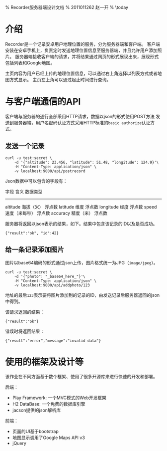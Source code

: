 % Recorder服务器端设计文档
% 2011011262 赵一开
% \today

# 介绍

Recorder是一个记录安卓用户地理位置的服务，分为服务器端和客户端。
客户端安装在安卓手机上，负责定时发送地理位置信息至服务器端，并且允许用户添加照片。
服务器端接收客户端的请求，并将结果通过网页的形式展现出来，展现形式包括列表和Google地图。

主页内容为用户已经上传的地理位置信息，可以通过右上角选择以列表方式或者地图方式显示。
主页左上角可以通过起止时间进行查询。

# 与客户端通信的API

客户端与服务器的通行全部采用HTTP请求，数据以json的形式使用POST方法
发送到服务器端，用户名密码认证方式采用HTTP标准的`basic authorize`认证方式。

## 发送一个记录

    curl -u test:secret \
        -d '{"altitude": 23.456, "latitude": 51.48, "longitude": 124.9}'\
        -H "Content-Type: application/json" \
        -v localhost:9000/api/postrecord

Json数据中可以包含的字段有：

  字段          含义           数据类型
----------- --------------- -----------------
 altitude     海拔（米）      浮点数
 latitude     维度            浮点数
 longitude   经度            浮点数
 speed       速度（米每秒）   浮点数
 accuracy    精度（米）       浮点数


服务器将返回以json表示的结果，如下。结果中包含该记录的ID以及是否成功。

    {"result":"ok", "id":42}


## 给一条记录添加图片

图片以base64编码的形式通过json上传，图片格式统一为JPG（`image/jpeg`）。

    curl -u test:secret \
        -d '{"photo": "_base64_here_"}'\
        -H "Content-Type: application/json" \
        -v localhost:9000/api/addphoto/123

地址的最后`123`表示要将图片添加到的记录的ID，由发送记录后服务器返回的json中得到。

该请求返回的结果：

    {"result":"ok"}

错误时将返回结果：

    {"result":"error","message":"invalid data"}


# 使用的框架及设计等

该作业在不同方面基于数个框架、使用了很多开源库来进行快速的开发和部署。

后端：

- Play Framework: 一个MVC模式的Web开发框架
- H2 DataBase: 一个免费的数据库引擎
- jacson提供的json解析库

前端：

- 页面的UI基于bootstrap
- 地图显示调用了Google Maps API v3
- jQuery

